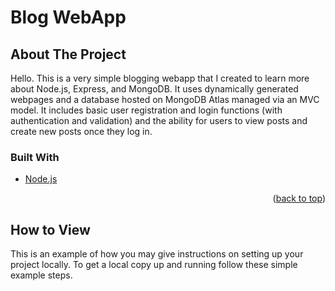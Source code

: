 # Blog WebApp

<!-- ABOUT THE PROJECT -->
## About The Project

Hello. This is a very simple blogging webapp that I created to learn more about Node.js, Express, and MongoDB.
It uses dynamically generated webpages and a database hosted on MongoDB Atlas managed via an MVC model.
It includes basic user registration and login functions (with authentication and validation) and the ability for users to view posts and create new posts once they log in.

### Built With

* [Node.js](https://nodejs.org/en/)

<p align="right">(<a href="#top">back to top</a>)</p>

<!-- How to View -->
## How to View

This is an example of how you may give instructions on setting up your project locally.
To get a local copy up and running follow these simple example steps.

